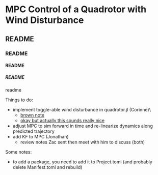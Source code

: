 # MPC Control of a Quadrotor with Wind Disturbance

## README

### README

#### README

##### README

readme

Things to do:
- implement toggle-able wind disturbance in quadrotor.jl (Corinne)\
    - [brown note](https://www.youtube.com/watch?v=mQFL-NLh0O8)
    - [okay but actually this sounds really nice](https://www.youtube.com/watch?v=hXetO_bYcMo)
- adjust MPC to sim forward in time and re-linearize dynamics along predicted trajectory
- add KF to MPC (Jonathan)
    - review notes Zac sent then meet with him to discuss (both)

Some notes:
- to add a package, you need to add it to Project.toml (and probably delete Manifest.toml and rebuild)
